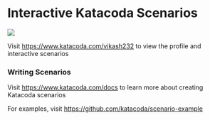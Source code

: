 # Interactive Katacoda Scenarios

[![](http://shields.katacoda.com/katacoda/vikash232/count.svg)](https://www.katacoda.com/vikash232 "Get your profile on Katacoda.com")

Visit https://www.katacoda.com/vikash232 to view the profile and interactive scenarios

### Writing Scenarios
Visit https://www.katacoda.com/docs to learn more about creating Katacoda scenarios

For examples, visit https://github.com/katacoda/scenario-example
